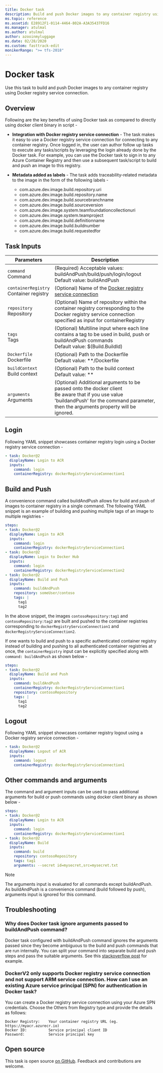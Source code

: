 ```yaml
---
title: Docker task
description: Build and push Docker images to any container registry using Docker registry service connection
ms.topic: reference
ms.assetid: E28912F1-0114-4464-802A-A3A35437FD16
ms.manager: atulmal
ms.author: atulmal
author: azooinmyluggage
ms.date: 02/28/2020
ms.custom: fasttrack-edit
monikerRange: ">= tfs-2018"
---
```


# Docker task

Use this task to build and push Docker images to any container registry using Docker registry service connection.

## Overview

Following are the key benefits of using Docker task as compared to directly using docker client binary in script -

- **Integration with Docker registry service connection** - The task makes it easy to use a Docker registry service connection for connecting to any container registry. Once logged in, the user can author follow up tasks to execute any tasks/scripts by leveraging the login already done by the Docker task. For example, you can use the Docker task to sign in to any Azure Container Registry and then use a subsequent task/script to build and push an image to this registry.

- **Metadata added as labels** - The task adds traceability-related metadata to the image in the form of the following labels -
  - com.azure.dev.image.build.repository.uri
  - com.azure.dev.image.build.repository.name
  - com.azure.dev.image.build.sourcebranchname
  - com.azure.dev.image.build.sourceversion
  - com.azure.dev.image.system.teamfoundationcollectionuri
  - com.azure.dev.image.system.teamproject
  - com.azure.dev.image.build.definitionname
  - com.azure.dev.image.build.buildnumber
  - com.azure.dev.image.build.requestedfor

## Task Inputs

<table>
  <thead>
    <tr>
      <th>Parameters</th>
      <th>Description</th>
    </tr>
  </thead>
  <tr>
    <td><code>command</code><br/>Command</td>
    <td>(Required) Acceptable values: buildAndPush/build/push/login/logout<br/>Default value: buildAndPush</td>
  </tr>
  <tr>
    <td><code>containerRegistry</code><br/>Container registry</td>
    <td>(Optional) Name of the <a href="../../library/service-endpoints.md#sep-docreg" data-raw-source="[Docker registry service connection](../../library/service-endpoints.md#sep-docreg)">Docker registry service connection</a></td>
  </tr>
  <tr>
    <td><code>repository</code><br/>Repository</td>
    <td>(Optional) Name of repository within the container registry corresponding to the Docker registry service connection specified as input for containerRegistry</td>
  </tr>
  <tr>
    <td><code>tags</code><br/>Tags</td>
    <td>(Optional) Multiline input where each line contains a tag to be used in build, push or buildAndPush commands<br/>Default value: $(Build.BuildId)</td>
  </tr>
  <tr>
    <td><code>Dockerfile</code><br/>Dockerfile</td>
    <td>(Optional) Path to the Dockerfile<br/>Default value: **/Dockerfile</td>
  </tr>
  <tr>
    <td><code>buildContext</code><br/>Build context</td>
    <td>(Optional) Path to the build context<br/>Default value: **</td>
  </tr>
  <tr>
    <td><code>arguments</code><br/>Arguments</td>
    <td>(Optional) Additional arguments to be passed onto the docker client<br />Be aware that if you use value 'buildandPush' for the command parameter, then the arguments property will be ignored.</td>
  </tr>
</table>

## Login

Following YAML snippet showcases container registry login using a Docker registry service connection -

```YAML
- task: Docker@2
  displayName: Login to ACR
  inputs:
    command: login
    containerRegistry: dockerRegistryServiceConnection1
```

## Build and Push

A convenience command called buildAndPush allows for build and push of images to container registry in a single command. The following YAML snippet is an example of building and pushing multiple tags of an image to multiple registries -

```YAML
steps:
- task: Docker@2
  displayName: Login to ACR
  inputs:
    command: login
    containerRegistry: dockerRegistryServiceConnection1
- task: Docker@2
  displayName: Login to Docker Hub
  inputs:
    command: login
    containerRegistry: dockerRegistryServiceConnection2
- task: Docker@2
  displayName: Build and Push
  inputs:
    command: buildAndPush
    repository: someUser/contoso
    tags: |
      tag1
      tag2
```

In the above snippet, the images `contosoRepository:tag1` and `contosoRepository:tag2` are built and pushed to the container registries corresponding to `dockerRegistryServiceConnection1` and `dockerRegistryServiceConnection2`.

If one wants to build and push to a specific authenticated container registry instead of building and pushing to all authenticated container registries at once, the `containerRegistry` input can be explicitly specified along with `command: buildAndPush` as shown below -

```YAML
steps:
- task: Docker@2
  displayName: Build and Push
  inputs:
    command: buildAndPush
    containerRegistry: dockerRegistryServiceConnection1
    repository: contosoRepository
    tags: |
      tag1
      tag2
```

## Logout

Following YAML snippet showcases container registry logout using a Docker registry service connection -

```YAML
- task: Docker@2
  displayName: Logout of ACR
  inputs:
    command: logout
    containerRegistry: dockerRegistryServiceConnection1
```

## Other commands and arguments

The command and argument inputs can be used to pass additional arguments for build or push commands using docker client binary as shown below -

```YAML
steps:
- task: Docker@2
  displayName: Login to ACR
  inputs:
    command: login
    containerRegistry: dockerRegistryServiceConnection1
- task: Docker@2
  displayName: Build
  inputs:
    command: build
    repository: contosoRepository
    tags: tag1
    arguments: --secret id=mysecret,src=mysecret.txt
```

> [!NOTE]
> The arguments input is evaluated for all commands except buildAndPush. As buildAndPush is a convenience command (build followed by push), arguments input is ignored for this command.

## Troubleshooting

### Why does Docker task ignore arguments passed to buildAndPush command?

Docker task configured with buildAndPush command ignores the arguments passed since they become ambiguous to the build and push commands that are run internally. You can split your command into separate build and push steps and pass the suitable arguments. See this [stackoverflow post](https://stackoverflow.com/questions/60287354/i-am-using-azure-devops-to-build-and-push-my-docker-image-how-can-i-pass-argume) for example.

### DockerV2 only supports Docker registry service connection and not support ARM service connection. How can I use an existing Azure service principal (SPN) for authentication in Docker task?

You can create a Docker registry service connection using your Azure SPN credentials. Choose the Others from Registry type and provide the details as follows:

```
Docker Registry:    Your container registry URL (eg. https://myacr.azurecr.io)
Docker ID:          Service principal client ID
Password:           Service principal key
```

## Open source

This task is open source [on GitHub](https://github.com/Microsoft/azure-pipelines-tasks/tree/master/Tasks/DockerV2). Feedback and contributions are welcome.
